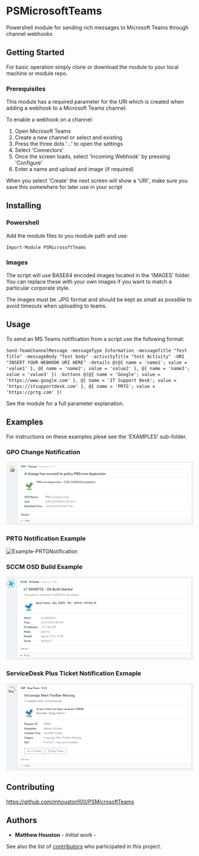 # PSMicrosoftTeams

Powershell module for sending rich messages to Microsoft Teams through channel webhooks

## Getting Started

For basic operation simply clone or download the module to your local machine or module repo.


### Prerequisites

This module has a required parameter for the URI which is created when adding a webhook to a Microsoft Teams channel.

To enable a webhook on a channel:

1. Open Microsoft Teams
2. Create a new channel or select and existing
3. Press the three dots '...' to open the settings
4. Select 'Connectors'
5. Once the screen loads, select 'Incoming Webhook' by pressing 'Configure'
6. Enter a name and upload and image (if required)

When you select 'Create' the next screen will show a 'URI', make sure you save this somewhere for later use in your script

## Installing

### Powershell

Add the module files to you module path and use:

```
Import-Module PSMicrosoftTeams
```

### Images
The script will use BASE64 encoded images located in the 'IMAGES' folder. You can replace these with your own images if you want to match a particular corporate style.

The images must be .JPG format and should be kept as small as possible to avoid timeouts when uploading to teams. 

## Usage

To send an MS Teams notification from a script use the following format:

```
Send-TeamChannelMessage -messageType Information -messageTitle "Test Title" -messageBody "Test body" -activityTitle "test Activity" -URI "INSERT YOUR WEBHOOK URI HERE" -details @(@{ name = 'name1'; value = 'value1' }, @{ name = 'name2'; value = 'value2' }, @{ name = 'name3'; value = 'value3' }) -buttons @(@{ name = 'Google'; value = 'https://www.google.com' }, @{ name = 'IT Support Desk'; value = 'https://itsupportdesk.com' }, @{ name = 'PRTG'; value = 'https://prtg.com' })
```

See the module for a full parameter explanation.

## Examples

For instructions on these examples plese see the 'EXAMPLES' sub-folder.

### GPO Change Notification

![Example-GPONotification](/Examples/Group%20Policy/Images/Example-GPONotification.jpg)

### PRTG Notification Example

![Example-PRTGNotification](/Examples/PRTG/ImagesExample-PRTGNotification.jpg)

### SCCM OSD Build Example

![Example-SCCMOSD](/Examples/SCCM%20OSD/Images/Example-SCCMOSD.jpg)

### ServiceDesk Plus Ticket Notification Exmaple

![Example-SDPNotification](/Examples/ServiceDesk%20Plus/Images/Example-SDPNotification.jpg)

## Contributing

https://github.com/mhouston100/PSMicrosoftTeams


## Authors

* **Matthew Houston** - *Initial work* -

See also the list of [contributors](https://github.com/mhouston100/PSMicrosoftTeams/graphs/contributors) who participated in this project.


